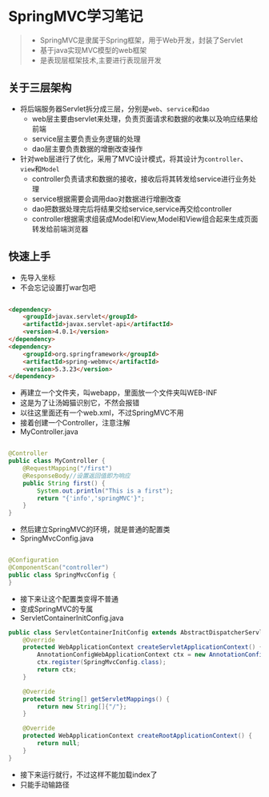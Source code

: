 # SpringMVC学习笔记

> * SpringMVC是隶属于Spring框架，用于Web开发，封装了Servlet
> * 基于java实现MVC模型的web框架
> * 是表现层框架技术,主要进行表现层开发

## 关于三层架构

* 将后端服务器Servlet拆分成三层，分别是`web`、`service`和`dao`
    * web层主要由servlet来处理，负责页面请求和数据的收集以及响应结果给前端
    * service层主要负责业务逻辑的处理
    * dao层主要负责数据的增删改查操作
* 针对web层进行了优化，采用了MVC设计模式，将其设计为`controller`、`view`和`Model`
    * controller负责请求和数据的接收，接收后将其转发给service进行业务处理
    * service根据需要会调用dao对数据进行增删改查
    * dao把数据处理完后将结果交给service,service再交给controller
    * controller根据需求组装成Model和View,Model和View组合起来生成页面转发给前端浏览器

## 快速上手

* 先导入坐标
* 不会忘记设置打war包吧

```html

<dependency>
    <groupId>javax.servlet</groupId>
    <artifactId>javax.servlet-api</artifactId>
    <version>4.0.1</version>
</dependency>
<dependency>
    <groupId>org.springframework</groupId>
    <artifactId>spring-webmvc</artifactId>
    <version>5.3.23</version>
</dependency>
```

* 再建立一个文件夹，叫webapp，里面放一个文件夹叫WEB-INF
* 这是为了让汤姆猫识别它，不然会报错
* 以往这里面还有一个web.xml，不过SpringMVC不用
* 接着创建一个Controller，注意注解
* MyController.java

```java

@Controller
public class MyController {
    @RequestMapping("/first")
    @ResponseBody//设置返回值即为响应
    public String first() {
        System.out.println("This is a first");
        return "{'info','springMVC'}";
    }
}
```

* 然后建立SpringMVC的环境，就是普通的配置类
* SpringMvcConfig.java

```java

@Configuration
@ComponentScan("controller")
public class SpringMvcConfig {
}
```

* 接下来让这个配置类变得不普通
* 变成SpringMVC的专属
* ServletContainerInitConfig.java

```java
public class ServletContainerInitConfig extends AbstractDispatcherServletInitializer {
    @Override
    protected WebApplicationContext createServletApplicationContext() {
        AnnotationConfigWebApplicationContext ctx = new AnnotationConfigWebApplicationContext();
        ctx.register(SpringMvcConfig.class);
        return ctx;
    }

    @Override
    protected String[] getServletMappings() {
        return new String[]{"/"};
    }

    @Override
    protected WebApplicationContext createRootApplicationContext() {
        return null;
    }
}
```

* 接下来运行就行，不过这样不能加载index了
* 只能手动输路径